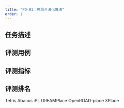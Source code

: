 ```yaml
---
title: "PD-01：布局合法化算法"
order: 1
---
```




## 任务描述

## 评测用例

## 评测指标

## 评测排名

Tetris
Abacus
iPL
DREAMPlace
OpenROAD-place
XPlace